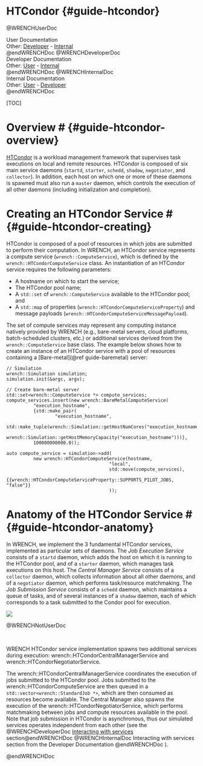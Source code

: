 HTCondor                        {#guide-htcondor}
============

@WRENCHUserDoc <div class="doc-type">User Documentation</div><div class="doc-link">Other: <a href="../developer/guide-htcondor.html">Developer</a> - <a href="../internal/guide-htcondor.html">Internal</a></div> @endWRENCHDoc
@WRENCHDeveloperDoc  <div class="doc-type">Developer Documentation</div><div class="doc-link">Other: <a href="../user/guide-htcondor.html">User</a> - <a href="../internal/guide-htcondor.html">Internal</a></div> @endWRENCHDoc
@WRENCHInternalDoc  <div class="doc-type">Internal Documentation</div><div class="doc-link">Other: <a href="../user/guide-htcondor.html">User</a> -  <a href="../developer/guide-htcondor.html">Developer</a></div> @endWRENCHDoc

[TOC]

# Overview #            {#guide-htcondor-overview}

[HTCondor](http://htcondor.org) is a workload management framework that supervises 
task executions on local and remote resources.
HTCondor is composed of six main service daemons (`startd`, `starter`, 
`schedd`, `shadow`, `negotiator`, and `collector`). In addition, 
each host on which one or more of these daemons is spawned must also 
run a `master` daemon, which controls the execution of all other 
daemons (including initialization and completion).


# Creating an HTCondor Service #        {#guide-htcondor-creating}

HTCondor is composed of a pool of resources in which jobs are submitted to
perform their computation. In WRENCH, an HTCondor service represents a 
compute service (`wrench::ComputeService`), which is defined by the 
`wrench::HTCondorComputeService` class. An instantiation of an HTCondor 
service requires the following parameters:

- A hostname on which to start the service;
- The HTCondor pool name;
- A `std::set` of `wrench::ComputeService` available to the HTCondor pool; and
- A `std::map` of properties (`wrench::HTCondorComputeServiceProperty`) and message 
  payloads (`wrench::HTCondorComputeServiceMessagePayload`).
  
The set of compute services may represent any computing instance natively 
provided by WRENCH (e.g., bare-metal servers, cloud platforms, batch-scheduled
clusters, etc.) or additional services derived from the `wrench::ComputeService`
base class. The example below shows how to create an instance of an HTCondor service
with a pool of resources containing a [Bare-metal](@ref guide-baremetal) server:

~~~~~~~~~~~~~{.cpp}
// Simulation 
wrench::Simulation simulation;
simulation.init(&argc, argv);

// Create bare-metal server
std::set<wrench::ComputeService *> compute_services;
compute_services.insert(new wrench::BareMetalComputeService(
          "execution_hostname",
          {std::make_pair(
                  "execution_hostname",
                  std::make_tuple(wrench::Simulation::getHostNumCores("execution_hostname"),
                                  wrench::Simulation::getHostMemoryCapacity("execution_hostname")))},
          100000000000.0));

auto compute_service = simulation->add(
          new wrench::HTCondorComputeService(hostname, 
                                      "local", 
                                      std::move(compute_services),
                                      {{wrench::HTCondorComputeServiceProperty::SUPPORTS_PILOT_JOBS, "false"}}
                                      ));
~~~~~~~~~~~~~


# Anatomy of the HTCondor Service #        {#guide-htcondor-anatomy}

In WRENCH, we implement the 3 fundamental HTCondor services, implemented 
as particular sets of daemons. The _Job Execution Service_ consists of a 
`startd` daemon, which adds the host on which it is running to the HTCondor 
pool, and of a `starter` daemon, which manages task executions on this host.
The _Central Manager Service_ consists of a `collector` daemon, which collects 
information about all other daemons, and of a `negotiator` daemon, which 
performs task/resource matchmaking. The _Job Submission Service_ consists 
of a `schedd` daemon, which maintains a queue of tasks, and of several 
instances of a `shadow` daemon, each of which corresponds to a task submitted 
to the Condor pool for execution.

![](images/htcondor-architecture.png)


@WRENCHNotUserDoc  

<p>&nbsp;</p>
WRENCH HTCondor service implementation spawns two additional services during 
execution: wrench::HTCondorCentralManagerService and wrench::HTCondorNegotiatorService.

The wrench::HTCondorCentralManagerService coordinates the execution of jobs
submitted to the HTCondor pool. Jobs submitted to the wrench::HTCondorComputeService
are then queued in a `std::vector<wrench::StandardJob *>`, which are then 
consumed as resources become available. The Central Manager also spawns the
execution of the wrench::HTCondorNegotiatorService, which performs matchmaking
between jobs and compute resources available in the pool. Note that job submission
in HTCondor is asynchronous, thus our simulated services operates independent 
from each other (see the 
@WRENCHDeveloperDoc [Interacting with services](#wrench-101-WMS-services) section@endWRENCHDoc 
@WRENCHInternalDoc Interacting with services section from the 
Developer</a> Documentation @endWRENCHDoc
).


@endWRENCHDoc